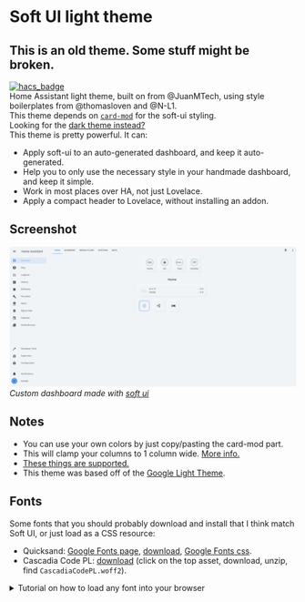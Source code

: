 # Soft UI light theme
## This is an old theme. Some stuff might be broken.
[![hacs_badge](https://img.shields.io/badge/HACS-Default-orange.svg?style=for-the-badge)](https://github.com/custom-components/hacs)  
Home Assistant light theme, built on from @JuanMTech, using style boilerplates from @thomasloven and @N-L1.  
This theme depends on [`card-mod`](https://github.com/thomasloven/lovelace-card-mod) for the soft-ui styling.  
Looking for the [dark theme instead?](https://github.com/KTibow/lovelace-dark-soft-ui-theme/)  
This theme is pretty powerful. It can:
- Apply soft-ui to an auto-generated dashboard, and keep it auto-generated.
- Help you to only use the necessary style in your handmade dashboard, and keep it simple.
- Work in most places over HA, not just Lovelace.
- Apply a compact header to Lovelace, without installing an addon.
## Screenshot
[![Screenshot of it](lighttheme.png)](#)
*Custom dashboard made with [soft ui](https://github.com/N-l1/lovelace-soft-ui)*
## Notes
- You can use your own colors by just copy/pasting the card-mod part.
- This will clamp your columns to 1 column wide. [More info.](https://github.com/KTibow/lovelace-light-soft-ui-theme/issues/6#issuecomment-669204209)
- [These things are supported.](https://github.com/KTibow/lovelace-light-soft-ui-theme/issues/3)
- This theme was based off of the [Google Light Theme](https://github.com/JuanMTech/Home_Assistant_files/blob/b2ffbf2a3ffc05638b02f06d63e45618740ae281/themes/google_light_theme.yaml).
## Fonts
Some fonts that you should probably download and install that I think match Soft UI, or just load as a CSS resource:
- Quicksand: [Google Fonts page](https://fonts.google.com/specimen/Quicksand), [download](https://fonts.google.com/download?family=Quicksand), [Google Fonts css](https://fonts.googleapis.com/css?family=Quicksand&display=swap).
- Cascadia Code PL: [download](https://github.com/microsoft/cascadia-code/releases/latest) (click on the top asset, download, unzip, find `CascadiaCodePL.woff2`).
  
<details><summary>Tutorial on how to load any font into your browser</summary>

Upload the `woff2` into `/config/www`, and then make a file called `/config/www/fonts.js` which contains this:
```js
function loadcss() {
    let css = '/local/fonts.css?v=0.001';
    
    let link = document.createElement('link');
    let head = document.getElementsByTagName('head')[0];
    let tmp;
    link.rel = 'stylesheet';
    link.type = 'text/css';

    tmp = link.cloneNode(true);
    tmp.href = css;
    head.appendChild(tmp);
    console.info('%c Loaded font CSS at ' + css, 'color: white; background: #000; font-weight: 700;');
}
loadcss();
```
Then make a file called `/config/www/fonts.css` which contains this:
```css
@font-face {
  font-family: 'Cascadia Code PL';
  font-style: normal;
  font-weight: 400;
  src: url(/local/CascadiaCodePL.woff2) format('woff2');
}
```
(For each font, create the same thing in the file, but changing the source and name of font.)  
Then finally add `/local/fonts.js` to your list of lovelace resources. (Maybe?) Restart Home Assistant. Press Ctrl+Shift+R. Done!  
Credit to https://community.home-assistant.io/t/use-ttf-in-lovelace/143495.
</details>
